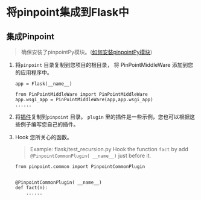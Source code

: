 # 将pinpoint集成到Flask中


## 集成Pinpoint

> 确保安装了pinpointPy模块。([如何安装pinpointPy模块](../../../DOC/PY/Readme-CN.md))
1. 将```pinpoint``` 目录复制到您项目的根目录， 将 PinPointMiddleWare 添加到您的应用程序中。

    ```
    app = Flask(__name__)
    
    from PinPointMiddleWare import PinPointMiddleWare
    app.wsgi_app = PinPointMiddleWare(app,app.wsgi_app)
    ......
    ```
2. 将[插件](../plugins)复制到```pinpoint``` 目录。 ```plugin``` 里的插件是一些示例，您也可以根据这些例子编写您自己的插件。

3. Hook 您所关心的函数。

     > Example: flask/test_recursion.py
     Hook the function ```fact``` by add ```@PinpointCommonPlugin( __name__)``` just before it.
    
    
    ```
    from pinpoint.common import PinpointCommonPlugin
    
    
    @PinpointCommonPlugin( __name__)
    def fact(n):
        ......
    ```

